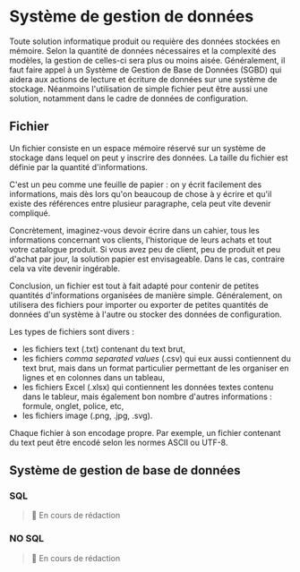 # Système de gestion de données

Toute solution informatique produit ou requière des données stockées en mémoire. Selon la quantité de données nécessaires et la complexité des modèles, la gestion de celles-ci sera plus ou moins aisée. Généralement, il faut faire appel à un Système de Gestion de Base de Données (SGBD) qui aidera aux actions de lecture et écriture de données sur une système de stockage. Néanmoins l'utilisation de simple fichier peut être aussi une solution, notamment dans le cadre de données de configuration.

## Fichier

Un fichier consiste en un espace mémoire réservé sur un système de stockage dans lequel on peut y inscrire des données. La taille du fichier est définie par la quantité d'informations.

C'est un peu comme une feuille de papier : on y écrit facilement des informations, mais dès lors qu'on beaucoup de chose à y écrire et qu'il existe des références entre plusieur paragraphe, cela peut vite devenir compliqué. 

Concrètement, imaginez-vous devoir écrire dans un cahier, tous les informations concernant vos clients, l'historique de leurs achats et tout votre catalogue produit. Si vous avez peu de client, peu de produit et peu d'achat par jour, la solution papier est envisageable. Dans le cas, contraire cela va vite devenir ingérable. 

Conclusion, un fichier est tout à fait adapté pour contenir de petites quantités d'informations organisées de manière simple. Généralement, on utilisera des fichiers pour importer ou exporter de petites quantités de données d'un système à l'autre ou stocker des données de configuration. 

Les types de fichiers sont divers : 
- les fichiers text (.txt) contenant du text brut,
- les fichiers *comma separated values* (.csv) qui eux aussi contiennent du text brut, mais dans un format particulier permettant de les organiser en lignes et en colonnes dans un tableau,
- les fichiers Excel (.xlsx) qui contiennent les données textes contenu dans le tableur, mais également bon nombre d'autres informations : formule, onglet, police, etc,
- les fichiers image (.png, .jpg, .svg).

Chaque fichier à son encodage propre. Par exemple, un fichier contenant du text peut être encodé selon les normes ASCII ou UTF-8.

## Système de gestion de base de données

### SQL

>:construction: En cours de rédaction

### NO SQL

>:construction: En cours de rédaction
